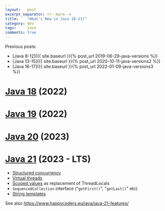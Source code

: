 ```yaml
---
layout:   post
excerpt_separator: <!--more-->
title:    "What's New in Java 18-21?"
category: dev
tags:     java
comments: true
---
```

Previous posts:
* [Java 8-12]({{ site.baseurl }}{% post_url 2019-06-29-java-versions %})
* [Java 13-15]({{ site.baseurl }}{% post_url 2020-10-11-java-versions2 %})
* [Java 16-17]({{ site.baseurl }}{% post_url 2022-01-09-java-versions3 %})

<!--more-->

# [Java 18](https://openjdk.java.net/projects/jdk/18/) (2022)
# [Java 19](https://openjdk.java.net/projects/jdk/19/) (2022)
# [Java 20](https://openjdk.java.net/projects/jdk/20/) (2023)
# [Java 21](https://openjdk.java.net/projects/jdk/21/) (2023 - LTS)

* [Structured concurrency](https://www.happycoders.eu/java/structured-concurrency-structuredtaskscope/)
* [Virtual threads](https://www.happycoders.eu/java/virtual-threads/)
* [Scoped values](https://www.happycoders.eu/java/scoped-values/) as replacement of ThreadLocals
* `SequencedCollection` interface ("`getFirst()`", "`getLast()`" etc)
* [String templates](https://www.happycoders.eu/java/string-templates/)

See also https://www.happycoders.eu/java/java-21-features/

